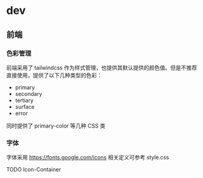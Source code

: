 # dev

## 前端

### 色彩管理

前端采用了 tailwindcss 作为样式管理，也提供其默认提供的颜色值。但是不推荐直接使用，提供了以下几种类型的色彩：

- primary
- secondary
- tertiary
- surface
- error

同时提供了 primary-color 等几种 CSS 类

### 字体

字体采用 https://fonts.google.com/icons 相关定义可参考 style.css

TODO Icon-Container
